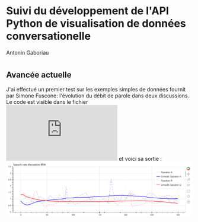 # Suivi du développement de l'API Python de visualisation de données conversationelle 
Antonin Gaboriau
#
## Avancée actuelle
J'ai effectué un premier test sur les exemples simples de données fournit par Simone Fuscone: l'évolution du débit de parole dans deux discussions. Le code est visible dans le fichier ![simple_data.py](https://github.com/Antonin-Gaboriau/lpl-data-visualization-api/blob/master/simple_data.py) et voici sa sortie :
![Graphique](https://raw.githubusercontent.com/Antonin-Gaboriau/lpl-data-visualization-api/master/Captures/capture1.PNG?token=AbRYaETpMjNTMlqMtWQr3iA4zH5ce4Wgks5a2FzMwA%3D%3D)
